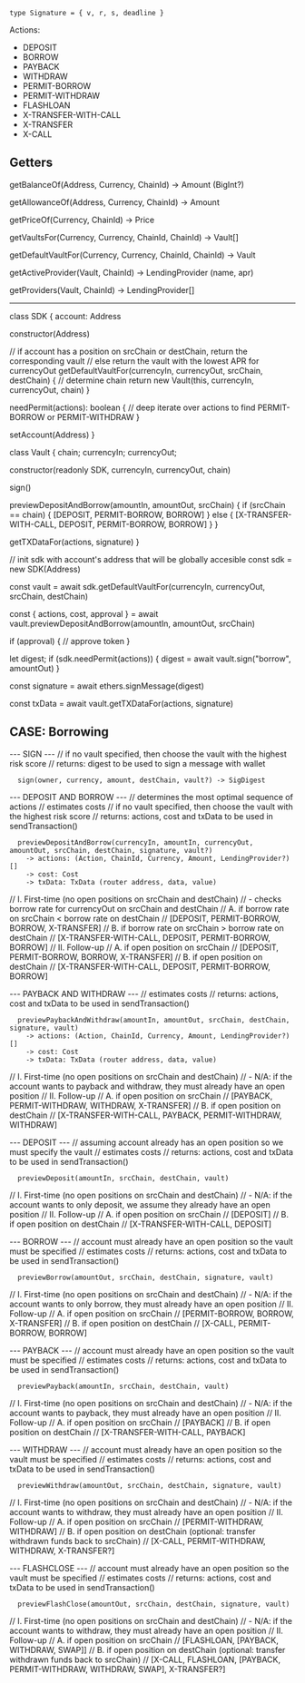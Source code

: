 ```
type Signature = { v, r, s, deadline }
```

Actions:
  - DEPOSIT
  - BORROW
  - PAYBACK
  - WITHDRAW
  - PERMIT-BORROW
  - PERMIT-WITHDRAW
  - FLASHLOAN
  - X-TRANSFER-WITH-CALL
  - X-TRANSFER
  - X-CALL

## Getters

getBalanceOf(Address, Currency, ChainId) -> Amount (BigInt?)

getAllowanceOf(Address, Currency, ChainId) -> Amount

getPriceOf(Currency, ChainId) -> Price

getVaultsFor(Currency, Currency, ChainId, ChainId) -> Vault[]

getDefaultVaultFor(Currency, Currency, ChainId, ChainId) -> Vault

getActiveProvider(Vault, ChainId) -> LendingProvider (name, apr)

getProviders(Vault, ChainId) -> LendingProvider[]

---

class SDK {
  account: Address

  constructor(Address)

  // if account has a position on srcChain or destChain, return the corresponding vault
  // else return the vault with the lowest APR for currencyOut
  getDefaultVaultFor(currencyIn, currencyOut, srcChain, destChain) {
    // determine chain
    return new Vault(this, currencyIn, currencyOut, chain)
  }

  needPermit(actions): boolean {
    // deep iterate over actions to find PERMIT-BORROW or PERMIT-WITHDRAW
  }

  setAccount(Address)
}

class Vault {
  chain;
  currencyIn;
  currencyOut;

  constructor(readonly SDK, currencyIn, currencyOut, chain)

  sign()

  previewDepositAndBorrow(amountIn, amountOut, srcChain) {
    if (srcChain == chain) {
      [DEPOSIT, PERMIT-BORROW, BORROW]
    } else {
      [X-TRANSFER-WITH-CALL, DEPOSIT, PERMIT-BORROW, BORROW]
    }
  }

  getTXDataFor(actions, signature)
}

// init sdk with account's address that will be globally accesible
const sdk = new SDK(Address)

const vault = await sdk.getDefaultVaultFor(currencyIn, currencyOut, srcChain, destChain)

const { actions, cost, approval } = await vault.previewDepositAndBorrow(amountIn, amountOut, srcChain)

if (approval) {
  // approve token
}

let digest;
if (sdk.needPermit(actions)) {
  digest = await vault.sign("borrow", amountOut)
}

const signature = await ethers.signMessage(digest)

const txData = await vault.getTXDataFor(actions, signature)

## CASE: Borrowing

--- SIGN ---
// if no vault specified, then choose the vault with the highest risk score
// returns: digest to be used to sign a message with wallet
```
  sign(owner, currency, amount, destChain, vault?) -> SigDigest
```

--- DEPOSIT AND BORROW ---
// determines the most optimal sequence of actions
// estimates costs
// if no vault specified, then choose the vault with the highest risk score
// returns: actions, cost and txData to be used in sendTransaction()
```
  previewDepositAndBorrow(currencyIn, amountIn, currencyOut, amountOut, srcChain, destChain, signature, vault?)
    -> actions: (Action, ChainId, Currency, Amount, LendingProvider?)[]
    -> cost: Cost
    -> txData: TxData (router address, data, value)
```
//  I. First-time (no open positions on srcChain and destChain)
//    - checks borrow rate for currencyOut on srcChain and destChain
//    A. if borrow rate on srcChain < borrow rate on destChain
//      [DEPOSIT, PERMIT-BORROW, BORROW, X-TRANSFER]
//    B. if borrow rate on srcChain > borrow rate on destChain
//      [X-TRANSFER-WITH-CALL, DEPOSIT, PERMIT-BORROW, BORROW]
//  II. Follow-up
//    A. if open position on srcChain
//      [DEPOSIT, PERMIT-BORROW, BORROW, X-TRANSFER]
//    B. if open position on destChain
//      [X-TRANSFER-WITH-CALL, DEPOSIT, PERMIT-BORROW, BORROW]

--- PAYBACK AND WITHDRAW ---
// estimates costs
// returns: actions, cost and txData to be used in sendTransaction()
```
  previewPaybackAndWithdraw(amountIn, amountOut, srcChain, destChain, signature, vault)
    -> actions: (Action, ChainId, Currency, Amount, LendingProvider?)[]
    -> cost: Cost
    -> txData: TxData (router address, data, value)
```
//  I. First-time (no open positions on srcChain and destChain)
//    - N/A: if the account wants to payback and withdraw, they must already have an open position
//  II. Follow-up
//    A. if open position on srcChain
//      [PAYBACK, PERMIT-WITHDRAW, WITHDRAW, X-TRANSFER]
//    B. if open position on destChain
//      [X-TRANSFER-WITH-CALL, PAYBACK, PERMIT-WITHDRAW, WITHDRAW]

--- DEPOSIT ---
// assuming account already has an open position so we must specify the vault
// estimates costs
// returns: actions, cost and txData to be used in sendTransaction()
```
  previewDeposit(amountIn, srcChain, destChain, vault)
```
//  I. First-time (no open positions on srcChain and destChain)
//    - N/A: if the account wants to only deposit, we assume they already have an open position
//  II. Follow-up
//    A. if open position on srcChain
//      [DEPOSIT]
//    B. if open position on destChain
//      [X-TRANSFER-WITH-CALL, DEPOSIT]

--- BORROW ---
// account must already have an open position so the vault must be specified
// estimates costs
// returns: actions, cost and txData to be used in sendTransaction()
```
  previewBorrow(amountOut, srcChain, destChain, signature, vault)
```
//  I. First-time (no open positions on srcChain and destChain)
//    - N/A: if the account wants to only borrow, they must already have an open position
//  II. Follow-up
//    A. if open position on srcChain
//      [PERMIT-BORROW, BORROW, X-TRANSFER]
//    B. if open position on destChain
//      [X-CALL, PERMIT-BORROW, BORROW]

--- PAYBACK ---
// account must already have an open position so the vault must be specified
// estimates costs
// returns: actions, cost and txData to be used in sendTransaction()
```
  previewPayback(amountIn, srcChain, destChain, vault)
```
//  I. First-time (no open positions on srcChain and destChain)
//    - N/A: if the account wants to payback, they must already have an open position
//  II. Follow-up
//    A. if open position on srcChain
//      [PAYBACK]
//    B. if open position on destChain
//      [X-TRANSFER-WITH-CALL, PAYBACK]

--- WITHDRAW ---
// account must already have an open position so the vault must be specified
// estimates costs
// returns: actions, cost and txData to be used in sendTransaction()
```
  previewWithdraw(amountOut, srcChain, destChain, signature, vault)
```
//  I. First-time (no open positions on srcChain and destChain)
//    - N/A: if the account wants to withdraw, they must already have an open position
//  II. Follow-up
//    A. if open position on srcChain
//      [PERMIT-WITHDRAW, WITHDRAW]
//    B. if open position on destChain (optional: transfer withdrawn funds back to srcChain)
//      [X-CALL, PERMIT-WITHDRAW, WITHDRAW, X-TRANSFER?]

--- FLASHCLOSE ---
// account must already have an open position so the vault must be specified
// estimates costs
// returns: actions, cost and txData to be used in sendTransaction()
```
  previewFlashClose(amountOut, srcChain, destChain, signature, vault)
```
//  I. First-time (no open positions on srcChain and destChain)
//    - N/A: if the account wants to withdraw, they must already have an open position
//  II. Follow-up
//    A. if open position on srcChain
//      [FLASHLOAN, [PAYBACK, WITHDRAW, SWAP]]
//    B. if open position on destChain (optional: transfer withdrawn funds back to srcChain)
//      [X-CALL, FLASHLOAN, [PAYBACK, PERMIT-WITHDRAW, WITHDRAW, SWAP], X-TRANSFER?]
